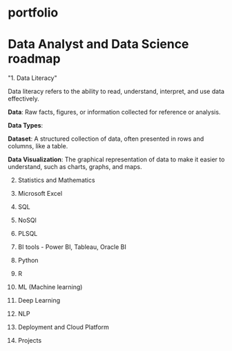 # portfolio
# Data Analyst and Data Science roadmap
"1. Data Literacy"

Data literacy refers to the ability to read, understand, interpret, and use data effectively. 

**Data**: Raw facts, figures, or information collected for reference or analysis.

**Data Types**: 

**Dataset**: A structured collection of data, often presented in rows and columns, like a table.

**Data Visualization**: The graphical representation of data to make it easier to understand, such as charts, graphs, and maps.

2. Statistics and Mathematics

3. Microsoft Excel

4. SQL

5. NoSQl

6. PLSQL

7. BI tools - Power BI, Tableau, Oracle BI

8. Python

9. R

10. ML (Machine learning)

11. Deep Learning

12. NLP

13. Deployment and Cloud Platform

14. Projects

